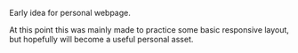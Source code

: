 Early idea for personal webpage.

At this point this was mainly made to practice some basic responsive layout, but hopefully will become a useful personal asset.
